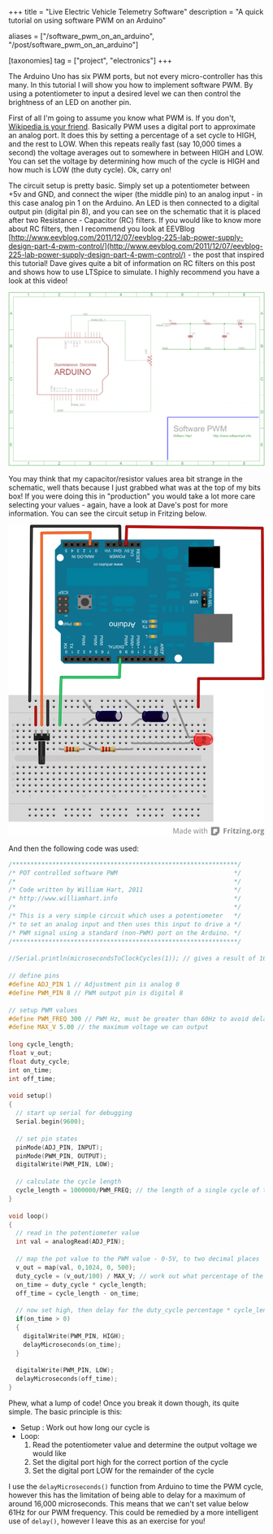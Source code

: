 +++
title = "Live Electric Vehicle Telemetry Software"
description = "A quick tutorial on using software PWM on an Arduino"

aliases = ["/software_pwm_on_an_arduino", "/post/software_pwm_on_an_arduino"]

[taxonomies]
tag = ["project", "electronics"]
+++

The Arduino Uno has six PWM ports, but not every micro-controller has this many.
In this tutorial I will show you how to implement software PWM. By using a
potentiometer to input a desired level we can then control the brightness of an
LED on another pin.

First of all I'm going to assume you know what PWM is. If you don't, [Wikipedia
is your friend](http://en.wikipedia.org/wiki/Pulse-width_modulation). Basically
PWM uses a digital port to approximate an analog port. It does this by setting a
percentage of a set cycle to HIGH, and the rest to LOW. When this repeats really
fast (say 10,000 times a second) the voltage averages out to somewhere in
between HIGH and LOW. You can set the voltage by determining how much of the
cycle is HIGH and how much is LOW (the duty cycle). Ok, carry on!

The circuit setup is pretty basic. Simply set up a potentiometer between +5v and
GND, and connect the wiper (the middle pin) to an analog input - in this case
analog pin 1 on the Arduino. An LED is then connected to a digital output pin
(digital pin 8), and you can see on the schematic that it is placed after two
Resistance - Capacitor (RC) filters. If you would like to know more about RC
filters, then I recommend you look at EEVBlog
[http://www.eevblog.com/2011/12/07/eevblog-225-lab-power-supply-design-part-4-pwm-control/](http://www.eevblog.com/2011/12/07/eevblog-225-lab-power-supply-design-part-4-pwm-control/) - the post that inspired this tutorial! Dave gives quite a bit of information on
RC filters on this post and shows how to use LTSpice to simulate. I highly
recommend you have a look at this video!

![Software PWM schematic](softwarepwm_schematic-1024x695.png)

You may think that my capacitor/resistor values area bit strange in the
schematic, well thats because I just grabbed what was at the top of my bits box!
If you were doing this in "production" you would take a lot more care selecting
your values - again, have a look at Dave's post for more information. You can
see the circuit setup in Fritzing below.

![SoftwarePWM circuit](softwarepwm-circuit_bb-845x1024.png)

And then the following code was used:

```c
/**************************************************************/
/* POT controlled software PWM                                */
/*                                                            */
/* Code written by William Hart, 2011                         */
/* http://www.williamhart.info                                */
/*                                                            */
/* This is a very simple circuit which uses a potentiometer   */
/* to set an analog input and then uses this input to drive a */
/* PWM signal using a standard (non-PWM) port on the Arduino. */
/**************************************************************/

//Serial.println(microsecondsToClockCycles(1)); // gives a result of 16 clock cycles per microsecond

// define pins
#define ADJ_PIN 1 // Adjustment pin is analog 0
#define PWM_PIN 8 // PWM output pin is digital 8

// setup PWM values
#define PWM_FREQ 300 // PWM Hz, must be greater than 60Hz to avoid delayMicroseconds issues
#define MAX_V 5.00 // the maximum voltage we can output

long cycle_length;
float v_out;
float duty_cycle;
int on_time;
int off_time;

void setup()
{
  // start up serial for debugging
  Serial.begin(9600);

  // set pin states
  pinMode(ADJ_PIN, INPUT);
  pinMode(PWM_PIN, OUTPUT);
  digitalWrite(PWM_PIN, LOW);

  // calculate the cycle length
  cycle_length = 1000000/PWM_FREQ; // the length of a single cycle of the PWM signal
}

void loop()
{
  // read in the potentiometer value
  int val = analogRead(ADJ_PIN);

  // map the pot value to the PWM value - 0-5V, to two decimal places
  v_out = map(val, 0,1024, 0, 500);
  duty_cycle = (v_out/100) / MAX_V; // work out what percentage of the PWM cycle we should set high
  on_time = duty_cycle * cycle_length;
  off_time = cycle_length - on_time;

  // now set high, then delay for the duty_cycle percentage * cycle_length
  if(on_time > 0)
  {
    digitalWrite(PWM_PIN, HIGH);
    delayMicroseconds(on_time);
  }

  digitalWrite(PWM_PIN, LOW);
  delayMicroseconds(off_time);
}
```

Phew, what a lump of code! Once you break it down though, its quite simple. The
basic principle is this:

- Setup : Work out how long our cycle is
- Loop:
    1. Read the potentiometer value and determine the output voltage we would like
    2. Set the digital port high for the correct portion of the cycle
    3. Set the digital port LOW for the remainder of the cycle

I use the `delayMicroseconds()` function from Arduino to time the PWM cycle,
however this has the limitation of being able to delay for a maximum of around
16,000 microseconds. This means that we can't set value below 61Hz for our PWM
frequency. This could be remedied by a more intelligent use of `delay()`,
however I leave this as an exercise for you!
